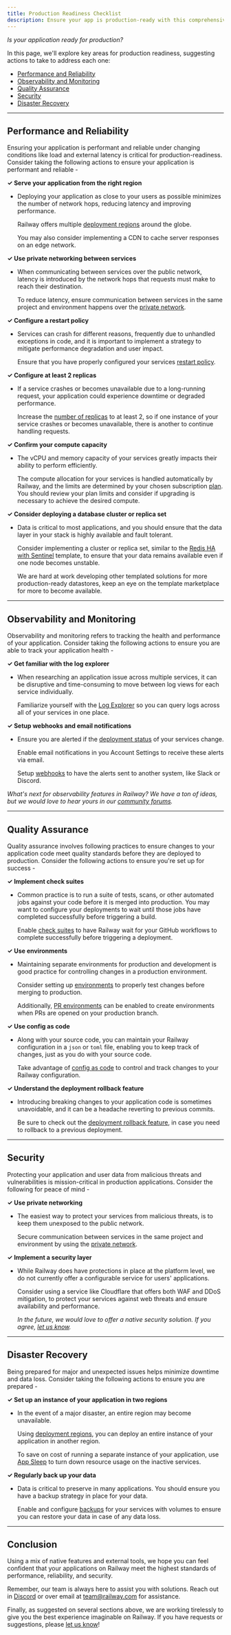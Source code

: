 ```yaml
---
title: Production Readiness Checklist
description: Ensure your app is production-ready with this comprehensive Railway checklist.
---
```


_Is your application ready for production?_

In this page, we'll explore key areas for production readiness, suggesting actions to take to address each one:

- [Performance and Reliability](#performance-and-reliability)
- [Observability and Monitoring](#observability-and-monitoring)
- [Quality Assurance](#quality-assurance)
- [Security](#security)
- [Disaster Recovery](#disaster-recovery)

---

## Performance and Reliability

Ensuring your application is performant and reliable under changing conditions like load and external latency is critical for production-readiness. Consider taking the following actions to ensure your application is performant and reliable -

**&check; Serve your application from the right region**

- Deploying your application as close to your users as possible minimizes the number of network hops, reducing latency and improving performance.

  Railway offers multiple [deployment regions](/reference/deployment-regions) around the globe.

  You may also consider implementing a CDN to cache server responses on an edge network.

**&check; Use private networking between services**

- When communicating between services over the public network, latency is introduced by the network hops that requests must make to reach their destination.

  To reduce latency, ensure communication between services in the same project and environment happens over the [private network](/reference/private-networking).

**&check; Configure a restart policy**

- Services can crash for different reasons, frequently due to unhandled exceptions in code, and it is important to implement a strategy to mitigate performance degradation and user impact.

  Ensure that you have properly configured your services [restart policy](/guides/restart-policy).

**&check; Configure at least 2 replicas**

- If a service crashes or becomes unavailable due to a long-running request, your application could experience downtime or degraded performance.

  Increase the [number of replicas](/guides/optimize-performance#configure-horizontal-scaling) to at least 2, so if one instance of your service crashes or becomes unavailable, there is another to continue handling requests.

**&check; Confirm your compute capacity**

- The vCPU and memory capacity of your services greatly impacts their ability to perform efficiently.

  The compute allocation for your services is handled automatically by Railway, and the limits are determined by your chosen subscription [plan](/reference/pricing#plans). You should review your plan limits and consider if upgrading is necessary to achieve the desired compute.

**&check; Consider deploying a database cluster or replica set**

- Data is critical to most applications, and you should ensure that the data layer in your stack is highly available and fault tolerant.

  Consider implementing a cluster or replica set, similar to the <a href="https://railway.com/template/q589Jl" target="_blank">Redis HA with Sentinel</a> template, to ensure that your data remains available even if one node becomes unstable.

  We are hard at work developing other templated solutions for more production-ready datastores, keep an eye on the template marketplace for more to become available.

---

## Observability and Monitoring

Observability and monitoring refers to tracking the health and performance of your application. Consider taking the following actions to ensure you are able to track your application health -

**&check; Get familiar with the log explorer**

- When researching an application issue across multiple services, it can be disruptive and time-consuming to move between log views for each service individually.

  Familiarize yourself with the [Log Explorer](/guides/logs#log-explorer) so you can query logs across all of your services in one place.

**&check; Setup webhooks and email notifications**

- Ensure you are alerted if the [deployment status](/reference/deployments#deployment-states) of your services change.

  Enable email notifications in you Account Settings to receive these alerts via email.

  Setup [webhooks](/reference/deployments#deployment-states) to have the alerts sent to another system, like Slack or Discord.

_What's next for observability features in Railway? We have a ton of ideas, but we would love to hear yours in our <a href="https://station.railway.com/feature-request/better-logging-support-1e6f5676" target="_blank">community forums</a>._

---

## Quality Assurance

Quality assurance involves following practices to ensure changes to your application code meet quality standards before they are deployed to production. Consider the following actions to ensure you're set up for success -

**&check; Implement check suites**

- Common practice is to run a suite of tests, scans, or other automated jobs against your code before it is merged into production. You may want to configure your deployments to wait until those jobs have completed successfully before triggering a build.

  Enable [check suites](/guides/github-autodeploys#check-suites) to have Railway wait for your GitHub workflows to complete successfully before triggering a deployment.

**&check; Use environments**

- Maintaining separate environments for production and development is good practice for controlling changes in a production environment.

  Consider setting up [environments](/guides/environments) to properly test changes before merging to production.

  Additionally, [PR environments](/guides/environments#enable-pr-environments) can be enabled to create environments when PRs are opened on your production branch.

**&check; Use config as code**

- Along with your source code, you can maintain your Railway configuration in a `json` or `toml` file, enabling you to keep track of changes, just as you do with your source code.

  Take advantage of [config as code](/guides/config-as-code) to control and track changes to your Railway configuration.

**&check; Understand the deployment rollback feature**

- Introducing breaking changes to your application code is sometimes unavoidable, and it can be a headache reverting to previous commits.

  Be sure to check out the [deployment rollback feature](/guides/deployment-actions#rollback), in case you need to rollback to a previous deployment.

---

## Security

Protecting your application and user data from malicious threats and vulnerabilities is mission-critical in production applications. Consider the following for peace of mind -

**&check; Use private networking**

- The easiest way to protect your services from malicious threats, is to keep them unexposed to the public network.

  Secure communication between services in the same project and environment by using the [private network](/reference/private-networking).

**&check; Implement a security layer**

- While Railway does have protections in place at the platform level, we do not currently offer a configurable service for users' applications.

  Consider using a service like Cloudflare that offers both WAF and DDoS mitigation, to protect your services against web threats and ensure availability and performance.

  _In the future, we would love to offer a native security solution. If you agree, <a href="https://station.railway.com/feature-request/implement-a-waf-firewall-security-54fe2aaf" target="_blank">let us know</a>._

---

## Disaster Recovery

Being prepared for major and unexpected issues helps minimize downtime and data loss. Consider taking the following actions to ensure you are prepared -

**&check; Set up an instance of your application in two regions**

- In the event of a major disaster, an entire region may become unavailable.

  Using [deployment regions](/reference/deployment-regions), you can deploy an entire instance of your application in another region.

  To save on cost of running a separate instance of your application, use [App Sleep](/reference/app-sleeping) to turn down resource usage on the inactive services.

**&check; Regularly back up your data**

- Data is critical to preserve in many applications. You should ensure you have a backup strategy in place for your data.

  Enable and configure [backups](/reference/backups) for your services with volumes to ensure you can restore your data in case of any data loss.

---

## Conclusion

Using a mix of native features and external tools, we hope you can feel confident that your applications on Railway meet the highest standards of performance, reliability, and security.

Remember, our team is always here to assist you with solutions. Reach out in <a href="https://discord.com/channels/713503345364697088/1006629907067064482" target="_blank">Discord</a> or over email at [team@railway.com](mailto:team@railway.com) for assistance.

Finally, as suggested on several sections above, we are working tirelessly to give you the best experience imaginable on Railway. If you have requests or suggestions, please <a href="https://station.railway.com" target="_blank">let us know</a>!

